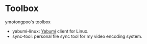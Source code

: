 # Toolbox

ymotongpoo's toolbox

* yabumi-linux: [Yabumi](https://yabumi.cc) client for Linux.
* sync-tool: personal file sync tool for my video encoding system.